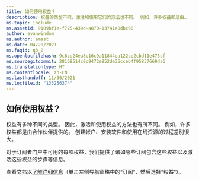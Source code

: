 ```yaml
---
title: 如何使用权益？
description: 权益的类型不同，激活和使用它们的方法也不同。 例如，许多权益都是由…
ms.topic: include
ms.assetid: 9109bf1e-f725-439d-a870-13741e0dbc90
author: evanwindom
ms.author: amast
ms.date: 04/20/2021
ms.faqid: q3_2
ms.openlocfilehash: 9c6ce24ea8c16c9a11844ea122ce2cbd11e473cf
ms.sourcegitcommit: 28168514c0c9472e852de35cceb4f95837669da6
ms.translationtype: HT
ms.contentlocale: zh-CN
ms.lasthandoff: 11/30/2021
ms.locfileid: "133256374"
---
```

## <a name="how-do-i-use-my-benefits"></a>如何使用权益？

权益有多种不同的类型。  因此，激活和使用权益的方法也有所不同。 例如，许多权益都是由合作伙伴提供的。  创建帐户、安装软件和使用在线资源的过程差别很大。

对于订阅者门户中可用的每项权益，我们提供了诸如哪些订阅包含这些权益以及激活这些权益的步骤等信息。

查看文档以[了解详细信息](https://docs.microsoft.com/visualstudio/subscriptions/about-benefits)（单击左侧导航窗格中的“订阅”，然后选择“权益”）。
